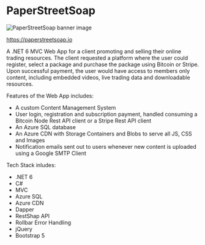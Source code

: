 # PaperStreetSoap

![PaperStreetSoap banner image](https://paperstreetsoap.azureedge.net/site/paper-street-soap-banner.webp)

https://paperstreetsoap.io

A .NET 6 MVC Web App for a client promoting and selling their online trading resources.
The client requested a platform where the user could register, select a package and purchase the package using Bitcoin or Stripe.
Upon successful payment, the user would have access to members only content, including embedded videos, live trading data and downloadable resources.

Features of the Web App includes:

* A custom Content Management System
* User login, registration and subscription payment, handled consuming a Bitcoin Node Rest API client or a Stripe Rest API client
* An Azure SQL database
* An Azure CDN with Storage Containers and Blobs to serve all JS, CSS and Images
* Notification emails sent out to users whenever new content is uploaded using a Google SMTP Client

Tech Stack inludes:

* .NET 6
* C#
* MVC
* Azure SQL
* Azure CDN
* Dapper
* RestShap API
* Rollbar Error Handling
* jQuery
* Bootstrap 5

